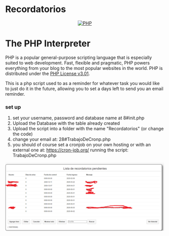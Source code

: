 # Recordatorios

<div align="center">
    <a href="https://php.net">
        <img
            alt="PHP"
            src="https://www.php.net/images/logos/new-php-logo.svg"
            width="150">
    </a>
</div>

# The PHP Interpreter

PHP is a popular general-purpose scripting language that is especially suited to
web development. Fast, flexible and pragmatic, PHP powers everything from your
blog to the most popular websites in the world. PHP is distributed under the
[PHP License v3.01](LICENSE).

This is a php script used to as a reminder for whatever task you would like to just do it in the future, allowing you to set a days left to send you an email reminder.

### set up

1) set your username, password and database name at 8#init.php
2) Upload the Database with the table already created
3) Upload the script into a folder with the name "Recordatorios" (or change the code)
4) change your email at: 28#TrabajoDeCronp.php
5) you should of course set a cronjob on your own hosting or with an external one at: 
https://cron-job.org/ running the script:  TrabajoDeCronp.php


<div align="center">
    <a href="https://php.net">
        <img
            alt="PHP"
            src="https://github.com/Alexanderh1988/Recordatorios/blob/main/Foto.png?raw=true"
            width="900">
    </a>
</div>
